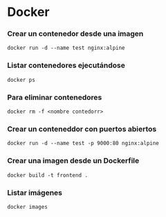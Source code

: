 # Docker

### Crear un contenedor desde una imagen

```
docker run -d --name test nginx:alpine
```

### Listar contenedores ejecutándose

```
docker ps
```

### Para eliminar contenedores

```
docker rm -f <nombre contedorr>
```

### Crear un conteneddor con puertos abiertos

```
docker run -d --name test -p 9000:80 nginx:alpine
```

### Crear una imagen desde un Dockerfile

```
docker build -t frontend .
```

### Listar imágenes

```
docker images
```
